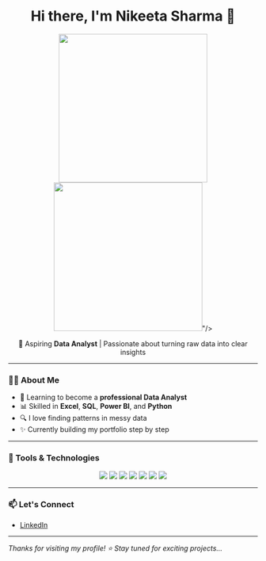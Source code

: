 <h1 align="center">Hi there, I'm Nikeeta Sharma 👋</h1>

<p align="center">
  <img src="https://media.giphy.com/media/f3iwJFOVOwuy7K6FFw/giphy.gif" width="300"/>
  <img src="<img src="https://media.giphy.com/media/f3iwJFOVOwuy7K6FFw/giphy.gif" width="300"/>"/>
</p>

<p align="center">
  🌟 Aspiring <b>Data Analyst</b> | Passionate about turning raw data into clear insights
</p>

---

### 👩‍💻 About Me

- 🎯 Learning to become a **professional Data Analyst**  
- 📊 Skilled in **Excel**, **SQL**, **Power BI**, and **Python**  
- 🔍 I love finding patterns in messy data  
- ✨ Currently building my portfolio step by step

---

### 🧰 Tools & Technologies

<p align="center">
  <img src="https://img.shields.io/badge/Excel-217346?style=for-the-badge&logo=microsoft-excel&logoColor=white" />
  <img src="https://img.shields.io/badge/Power%20BI-F2C811?style=for-the-badge&logo=powerbi&logoColor=black" />
  <img src="https://img.shields.io/badge/SQL-4479A1?style=for-the-badge&logo=postgresql&logoColor=white" />
  <img src="https://img.shields.io/badge/Python-3776AB?style=for-the-badge&logo=python&logoColor=white" />
  <img src="https://img.shields.io/badge/Pandas-150458?style=for-the-badge&logo=pandas&logoColor=white" />
  <img src="https://img.shields.io/badge/Numpy-013243?style=for-the-badge&logo=numpy&logoColor=white" />
  <img src="https://img.shields.io/badge/Matplotlib-000000?style=for-the-badge&logo=matplotlib&logoColor=white" />
</p>

---

### 📫 Let's Connect

- [LinkedIn](https://www.linkedin.com/in/nikeeta-sharma-7b9293324)

---

_Thanks for visiting my profile! ⭐ Stay tuned for exciting projects..._
